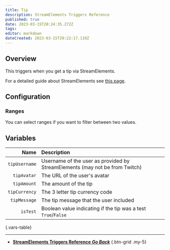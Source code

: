 ```yaml
---
title: Tip
description: StreamElements Triggers Reference
published: true
date: 2023-03-15T20:24:35.272Z
tags: 
editor: markdown
dateCreated: 2023-03-15T20:22:17.119Z
---
```


## Overview
This triggers when you get a tip via StreamElements.

For a detailed guide about StreamElements see [this page](/Integrations/StreamElements).

## Configuration
### Ranges
You can select ranges if you want to filter between two values.

## Variables
Name | Description
----:|:------------
`tipUsername` | Username of the user as provided by StreamElements (may not be from Twitch)
`tipAvatar` | The URL of the user's avatar
`tipAmount` | The amount of the tip
`tipCurrency` | The 3 letter tip currency code
`tipMessage` | The tip message that the user included
`isTest` | Boolean value indicating if the tip was a test `True`/`False`
{.vars-table}

---

- [<i class="mdi mdi-chevron-left"></i>**StreamElements Triggers Reference *Go Back***](/Triggers/StreamElements)
{.btn-grid .my-5}